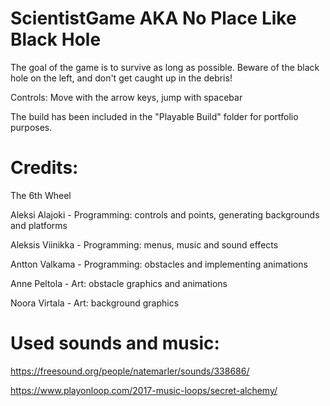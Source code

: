 # ScientistGame AKA No Place Like Black Hole

The goal of the game is to survive as long as possible. Beware of the black hole on the left, and don't get caught up in the debris!

Controls: Move with the arrow keys, jump with spacebar

The build has been included in the "Playable Build" folder for portfolio purposes.

# Credits:

The 6th Wheel

Aleksi Alajoki    - Programming: controls and points, generating backgrounds and platforms

Aleksis Viinikka  - Programming: menus, music and sound effects

Antton Valkama    - Programming: obstacles and implementing animations

Anne Peltola      - Art: obstacle graphics and animations

Noora Virtala     - Art: background graphics





# Used sounds and music:

https://freesound.org/people/natemarler/sounds/338686/

https://www.playonloop.com/2017-music-loops/secret-alchemy/
